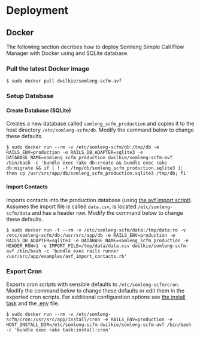 # Deployment

## Docker

The following section decribes how to deploy Somleng Simple Call Flow Manager with Docker using and SQLite database.

### Pull the latest Docker image

```
$ sudo docker pull dwilkie/somleng-scfm-avf
```

### Setup Database

#### Create Database (SQLite)

Creates a new database called `somleng_scfm_production` and copies it to the host directory `/etc/somleng-scfm/db`. Modify the command below to change these defaults.

```
$ sudo docker run --rm -v /etc/somleng-scfm/db:/tmp/db -e RAILS_ENV=production -e RAILS_DB_ADAPTER=sqlite3 -e DATABASE_NAME=somleng_scfm_production dwilkie/somleng-scfm-avf /bin/bash -c 'bundle exec rake db:create && bundle exec rake db:migrate && if [ ! -f /tmp/db/somleng_scfm_production.sqlite3 ]; then cp /usr/src/app/db/somleng_scfm_production.sqlite3 /tmp/db; fi'
```

#### Import Contacts

Imports contacts into the production database (using [the avf import script](https://github.com/dwilkie/somleng-scfm-avf/blob/master/examples/avf_import_contacts.rb)). Assumes the import file is called `data.csv`, is located `/etc/somleng-scfm/data` and has a header row. Modify the command below to change these defaults.

```
$ sudo docker run -t --rm -v /etc/somleng-scfm/data:/tmp/data:ro -v /etc/somleng-scfm/db:/usr/src/app/db -e RAILS_ENV=production -e RAILS_DB_ADAPTER=sqlite3 -e DATABASE_NAME=somleng_scfm_production -e HEADER_ROW=1 -e IMPORT_FILE=/tmp/data/data.csv dwilkie/somleng-scfm-avf /bin/bash -c 'bundle exec rails runner /usr/src/app/examples/avf_import_contacts.rb'
```

### Export Cron

Exports cron scripts with sensible defaults to `/etc/somleng-scfm/cron`. Modify the command below to change these defaults or edit them in the exported cron scripts. For additional configuration options see [the install task](https://github.com/dwilkie/somleng-scfm-avf/blob/master/app/tasks/install_task.rb) and the [.env](https://github.com/dwilkie/somleng-scfm-avf/blob/master/.env) file.

```
$ sudo docker run --rm -v /etc/somleng-scfm/cron:/usr/src/app/install/cron -e RAILS_ENV=production -e HOST_INSTALL_DIR=/etc/somleng-scfm dwilkie/somleng-scfm-avf /bin/bash -c 'bundle exec rake task:install:cron'
```
